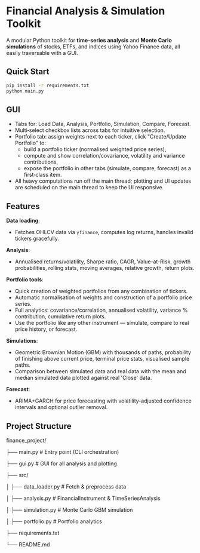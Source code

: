 # Financial Analysis & Simulation Toolkit

A modular Python toolkit for **time-series analysis** and **Monte Carlo simulations** of stocks, ETFs, and indices using Yahoo Finance data, all easily traversable with a GUI.

## Quick Start
```bash
pip install -r requirements.txt
python main.py
```

## GUI
- Tabs for: Load Data, Analysis, Portfolio, Simulation, Compare, Forecast.
- Multi‑select checkbox lists across tabs for intuitive selection.
- Portfolio tab: assign weights next to each ticker, click "Create/Update Portfolio" to:
  - build a portfolio ticker (normalised weighted price series),
  - compute and show correlation/covariance, volatility and variance contributions,
  - expose the portfolio in other tabs (simulate, compare, forecast) as a first‑class item.
- All heavy computations run off the main thread; plotting and UI updates are scheduled on the main thread to keep the UI responsive.

## Features
**Data loading**: 
- Fetches OHLCV data via `yfinance`, computes log returns, handles invalid tickers gracefully.  

**Analysis**: 
- Annualised returns/volatility, Sharpe ratio, CAGR, Value-at-Risk, growth probabilities, rolling stats, moving averages, relative growth, return plots.  

**Portfolio tools**: 
- Quick creation of weighted portfolios from any combination of tickers.
- Automatic normalisation of weights and construction of a portfolio price series.
- Full analytics: covariance/correlation, annualised volatility, variance % contribution, cumulative return plots.
- Use the portfolio like any other instrument — simulate, compare to real price history, or forecast.

**Simulations**:
- Geometric Brownian Motion (GBM) with thousands of paths, probability of finishing above current price, terminal price stats, visualised sample paths.  
- Comparison between simulated data and real data with the mean and median simulated data plotted against real 'Close' data.

**Forecast**:
- ARIMA+GARCH for price forecasting with volatility-adjusted confidence intervals and optional outlier removal.

## Project Structure
finance_project/

├── main.py # Entry point (CLI orchestration)

├── gui.py # GUI for all analysis and plotting

├── src/

│ ├── data_loader.py # Fetch & preprocess data

│ ├── analysis.py # FinancialInstrument & TimeSeriesAnalysis

│ ├── simulation.py # Monte Carlo GBM simulation

│ ├── portfolio.py # Portfolio analytics

├── requirements.txt

└── README.md
